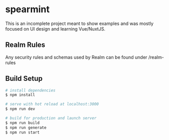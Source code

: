 # spearmint
This is an incomplete project meant to show examples and was mostly focused on UI design and learning Vue/NuxtJS.

## Realm Rules
Any security rules and schemas used by Realm can be found under /realm-rules

## Build Setup
```bash
# install dependencies
$ npm install

# serve with hot reload at localhost:3000
$ npm run dev

# build for production and launch server
$ npm run build
$ npm run generate
$ npm run start
```
